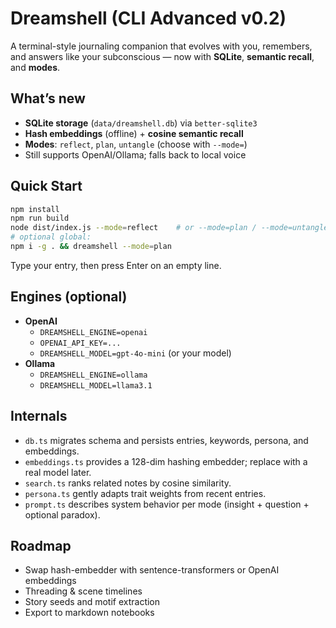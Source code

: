 
# Dreamshell (CLI Advanced v0.2)

A terminal-style journaling companion that evolves with you, remembers, and answers like your subconscious — now with **SQLite**, **semantic recall**, and **modes**.

## What’s new
- **SQLite storage** (`data/dreamshell.db`) via `better-sqlite3`
- **Hash embeddings** (offline) + **cosine semantic recall**
- **Modes**: `reflect`, `plan`, `untangle` (choose with `--mode=`)
- Still supports OpenAI/Ollama; falls back to local voice

## Quick Start
```bash
npm install
npm run build
node dist/index.js --mode=reflect    # or --mode=plan / --mode=untangle
# optional global:
npm i -g . && dreamshell --mode=plan
```

Type your entry, then press Enter on an empty line.

## Engines (optional)
- **OpenAI**
  - `DREAMSHELL_ENGINE=openai`
  - `OPENAI_API_KEY=...`
  - `DREAMSHELL_MODEL=gpt-4o-mini` (or your model)
- **Ollama**
  - `DREAMSHELL_ENGINE=ollama`
  - `DREAMSHELL_MODEL=llama3.1`

## Internals
- `db.ts` migrates schema and persists entries, keywords, persona, and embeddings.
- `embeddings.ts` provides a 128-dim hashing embedder; replace with a real model later.
- `search.ts` ranks related notes by cosine similarity.
- `persona.ts` gently adapts trait weights from recent entries.
- `prompt.ts` describes system behavior per mode (insight + question + optional paradox).

## Roadmap
- Swap hash-embedder with sentence-transformers or OpenAI embeddings
- Threading & scene timelines
- Story seeds and motif extraction
- Export to markdown notebooks
